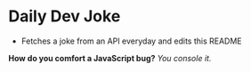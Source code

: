 
# Daily Dev Joke

- Fetches a joke from an API everyday and edits this README

**How do you comfort a JavaScript bug?**
*You console it.*